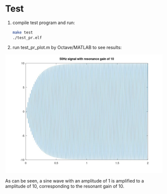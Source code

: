 # Test

1. compile test program and run:

    ```bash
    make test
    ./test_pr.elf
    ```

2. run test_pr_plot.m by Octave/MATLAB to see results:

![Test results](test_result.jpg)

As can be seen, a sine wave with an amplitude of 1 is amplified to a amplitude of 10, corresponding to the resonant gain of 10.
